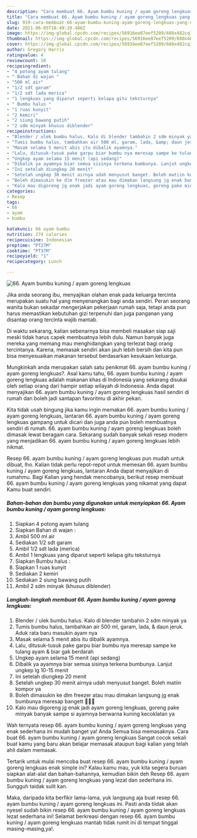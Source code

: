 ```yaml
---
description: "Cara membuat 66. Ayam bumbu kuning / ayam goreng lengkuas yang nikmat dan Mudah Dibuat"
title: "Cara membuat 66. Ayam bumbu kuning / ayam goreng lengkuas yang nikmat dan Mudah Dibuat"
slug: 919-cara-membuat-66-ayam-bumbu-kuning-ayam-goreng-lengkuas-yang-nikmat-dan-mudah-dibuat
date: 2021-06-05T16:49:19.486Z
image: https://img-global.cpcdn.com/recipes/56916ee87eef5209/680x482cq70/66-ayam-bumbu-kuning-ayam-goreng-lengkuas-foto-resep-utama.jpg
thumbnail: https://img-global.cpcdn.com/recipes/56916ee87eef5209/680x482cq70/66-ayam-bumbu-kuning-ayam-goreng-lengkuas-foto-resep-utama.jpg
cover: https://img-global.cpcdn.com/recipes/56916ee87eef5209/680x482cq70/66-ayam-bumbu-kuning-ayam-goreng-lengkuas-foto-resep-utama.jpg
author: Gregory Harris
ratingvalue: 4
reviewcount: 10
recipeingredient:
- "4 potong ayam tulang"
- " Bahan di wajan "
- "500 ml air"
- "1/2 sdt garam"
- "1/2 sdt lada merica"
- "1 lengkuas yang diparut seperti kelapa gitu teksturnya"
- " Bumbu halus "
- "1 ruas kunyit"
- "2 kemiri"
- "2 siung bawang putih"
- "2 sdm minyak khusus diblender"
recipeinstructions:
- "Blender / ulek bumbu halus. Kalo di blender tambahin 2 sdm minyak ya"
- "Tumis bumbu halus, tambahkan air 500 ml, garam, lada, &amp; daun jeruk. Aduk rata baru masukin ayam nya"
- "Masak selama 5 menit abis itu dibalik ayamnya."
- "Lalu, ditusuk-tusuk pake garpu biar bumbu nya meresap sampe ke tulang ayam &amp; biar gak berdarah"
- "Ungkep ayam selama 15 menit (api sedang)"
- "Dibalik ya ayamnya biar semua sisinya terkena bumbunya. Lanjut ungkep lg 10-15 menit"
- "Ini setelah diungkep 20 menit"
- "Setelah ungkep 30 menit airnya udah menyusut banget. Boleh matiin kompor ya"
- "Boleh dimasukin ke dlm freezer atau mau dimakan langsung jg enak bumbunya meresap bangett 🤤🤤🤤"
- "Kalo mau digoreng jg enak jadi ayam goreng lengkuas, goreng pake minyak banyak sampe si ayamnya berwarna kuning kecoklatan ya"
categories:
- Resep
tags:
- 66
- ayam
- bumbu

katakunci: 66 ayam bumbu 
nutrition: 274 calories
recipecuisine: Indonesian
preptime: "PT27M"
cooktime: "PT37M"
recipeyield: "1"
recipecategory: Lunch

---
```



![66. Ayam bumbu kuning / ayam goreng lengkuas](https://img-global.cpcdn.com/recipes/56916ee87eef5209/680x482cq70/66-ayam-bumbu-kuning-ayam-goreng-lengkuas-foto-resep-utama.jpg)

Jika anda seorang ibu, menyajikan olahan enak pada keluarga tercinta merupakan suatu hal yang menyenangkan bagi anda sendiri. Peran seorang  wanita bukan sekadar mengerjakan pekerjaan rumah saja, tetapi anda pun harus memastikan kebutuhan gizi terpenuhi dan juga panganan yang disantap orang tercinta wajib mantab.

Di waktu  sekarang, kalian sebenarnya bisa membeli masakan siap saji meski tidak harus capek membuatnya lebih dulu. Namun banyak juga mereka yang memang mau menghidangkan yang terlezat bagi orang tercintanya. Karena, memasak sendiri akan jauh lebih bersih dan kita pun bisa menyesuaikan makanan tersebut berdasarkan kesukaan keluarga. 



Mungkinkah anda merupakan salah satu penikmat 66. ayam bumbu kuning / ayam goreng lengkuas?. Asal kamu tahu, 66. ayam bumbu kuning / ayam goreng lengkuas adalah makanan khas di Indonesia yang sekarang disukai oleh setiap orang dari hampir setiap wilayah di Indonesia. Anda dapat menyajikan 66. ayam bumbu kuning / ayam goreng lengkuas hasil sendiri di rumah dan boleh jadi santapan favoritmu di akhir pekan.

Kita tidak usah bingung jika kamu ingin memakan 66. ayam bumbu kuning / ayam goreng lengkuas, lantaran 66. ayam bumbu kuning / ayam goreng lengkuas gampang untuk dicari dan juga anda pun boleh membuatnya sendiri di rumah. 66. ayam bumbu kuning / ayam goreng lengkuas boleh dimasak lewat beragam cara. Sekarang sudah banyak sekali resep modern yang menjadikan 66. ayam bumbu kuning / ayam goreng lengkuas lebih nikmat.

Resep 66. ayam bumbu kuning / ayam goreng lengkuas pun mudah untuk dibuat, lho. Kalian tidak perlu repot-repot untuk memesan 66. ayam bumbu kuning / ayam goreng lengkuas, lantaran Anda dapat menyajikan di rumahmu. Bagi Kalian yang hendak mencobanya, berikut resep membuat 66. ayam bumbu kuning / ayam goreng lengkuas yang nikamat yang dapat Kamu buat sendiri.

<!--inarticleads1-->

##### Bahan-bahan dan bumbu yang digunakan untuk menyiapkan 66. Ayam bumbu kuning / ayam goreng lengkuas:

1. Siapkan 4 potong ayam tulang
1. Siapkan  Bahan di wajan :
1. Ambil 500 ml air
1. Sediakan 1/2 sdt garam
1. Ambil 1/2 sdt lada (merica)
1. Ambil 1 lengkuas yang diparut seperti kelapa gitu teksturnya
1. Siapkan  Bumbu halus :
1. Siapkan 1 ruas kunyit
1. Sediakan 2 kemiri
1. Sediakan 2 siung bawang putih
1. Ambil 2 sdm minyak (khusus diblender)




<!--inarticleads2-->

##### Langkah-langkah membuat 66. Ayam bumbu kuning / ayam goreng lengkuas:

1. Blender / ulek bumbu halus. Kalo di blender tambahin 2 sdm minyak ya
1. Tumis bumbu halus, tambahkan air 500 ml, garam, lada, &amp; daun jeruk. Aduk rata baru masukin ayam nya
1. Masak selama 5 menit abis itu dibalik ayamnya.
1. Lalu, ditusuk-tusuk pake garpu biar bumbu nya meresap sampe ke tulang ayam &amp; biar gak berdarah
1. Ungkep ayam selama 15 menit (api sedang)
1. Dibalik ya ayamnya biar semua sisinya terkena bumbunya. Lanjut ungkep lg 10-15 menit
1. Ini setelah diungkep 20 menit
1. Setelah ungkep 30 menit airnya udah menyusut banget. Boleh matiin kompor ya
1. Boleh dimasukin ke dlm freezer atau mau dimakan langsung jg enak bumbunya meresap bangett 🤤🤤🤤
1. Kalo mau digoreng jg enak jadi ayam goreng lengkuas, goreng pake minyak banyak sampe si ayamnya berwarna kuning kecoklatan ya




Wah ternyata resep 66. ayam bumbu kuning / ayam goreng lengkuas yang enak sederhana ini mudah banget ya! Anda Semua bisa memasaknya. Cara buat 66. ayam bumbu kuning / ayam goreng lengkuas Sangat cocok sekali buat kamu yang baru akan belajar memasak ataupun bagi kalian yang telah ahli dalam memasak.

Tertarik untuk mulai mencoba buat resep 66. ayam bumbu kuning / ayam goreng lengkuas enak simple ini? Kalau kamu mau, yuk kita segera buruan siapkan alat-alat dan bahan-bahannya, kemudian bikin deh Resep 66. ayam bumbu kuning / ayam goreng lengkuas yang lezat dan sederhana ini. Sungguh taidak sulit kan. 

Maka, daripada kita berfikir lama-lama, yuk langsung aja buat resep 66. ayam bumbu kuning / ayam goreng lengkuas ini. Pasti anda tiidak akan nyesel sudah bikin resep 66. ayam bumbu kuning / ayam goreng lengkuas lezat sederhana ini! Selamat berkreasi dengan resep 66. ayam bumbu kuning / ayam goreng lengkuas mantab tidak rumit ini di tempat tinggal masing-masing,ya!.

